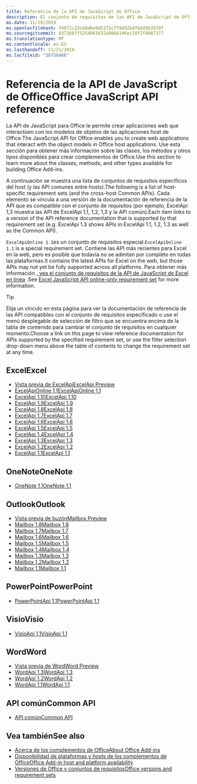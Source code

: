 ```yaml
---
title: Referencia de la API de JavaScript de Office
description: El conjunto de requisitos de las API de JavaScript de Office por host
ms.date: 11/19/2019
ms.openlocfilehash: f4072c23cb0d6e0d5375cf79d92b4f6dd9b35f0f
ms.sourcegitcommit: d37268ff5254061632a886b196ec28f2f4087377
ms.translationtype: MT
ms.contentlocale: es-ES
ms.lasthandoff: 11/21/2019
ms.locfileid: "38758466"
---
```

# <a name="office-javascript-api-reference"></a><span data-ttu-id="43f6c-103">Referencia de la API de JavaScript de Office</span><span class="sxs-lookup"><span data-stu-id="43f6c-103">Office JavaScript API reference</span></span>

<span data-ttu-id="43f6c-104">La API de JavaScript para Office le permite crear aplicaciones web que interactúen con los modelos de objetos de las aplicaciones host de Office.</span><span class="sxs-lookup"><span data-stu-id="43f6c-104">The JavaScript API for Office enables you to create web applications that interact with the object models in Office host applications.</span></span> <span data-ttu-id="43f6c-105">Use esta sección para obtener más información sobre las clases, los métodos y otros tipos disponibles para crear complementos de Office.</span><span class="sxs-lookup"><span data-stu-id="43f6c-105">Use this section to learn more about the classes, methods, and other types available for building Office Add-ins.</span></span>

<span data-ttu-id="43f6c-106">A continuación se muestra una lista de conjuntos de requisitos específicos del host (y las API comunes entre hosts).</span><span class="sxs-lookup"><span data-stu-id="43f6c-106">The following is a list of host-specific requirement sets (and the cross-host Common APIs).</span></span> <span data-ttu-id="43f6c-107">Cada elemento se vincula a una versión de la documentación de referencia de la API que es compatible con el conjunto de requisitos (por ejemplo, ExcelApi 1,3 muestra las API de ExcelApi 1,1, 1,2, 1,3 y la API común).</span><span class="sxs-lookup"><span data-stu-id="43f6c-107">Each item links to a version of the API reference documentation that is supported by that requirement set (e.g. ExcelApi 1.3 shows APIs in ExcelApi 1.1, 1.2, 1.3 as well as the Common API).</span></span>

<span data-ttu-id="43f6c-108">`ExcelApiOnline 1.1`es un conjunto de requisitos especial.</span><span class="sxs-lookup"><span data-stu-id="43f6c-108">`ExcelApiOnline 1.1` is a special requirement set.</span></span> <span data-ttu-id="43f6c-109">Contiene las API más recientes para Excel en la web, pero es posible que todavía no se admitan por completo en todas las plataformas.</span><span class="sxs-lookup"><span data-stu-id="43f6c-109">It contains the latest APIs for Excel on the web, but those APIs may not yet be fully supported across all platforms.</span></span> <span data-ttu-id="43f6c-110">Para obtener más información [, vea el conjunto de requisitos de la API de JavaScript de Excel en línea](/office/dev/add-ins/reference/requirement-sets/excel-api-online-requirement-set) .</span><span class="sxs-lookup"><span data-stu-id="43f6c-110">See [Excel JavaScript API online-only requirement set](/office/dev/add-ins/reference/requirement-sets/excel-api-online-requirement-set) for more information.</span></span>

> [!TIP]
> <span data-ttu-id="43f6c-111">Elija un vínculo en esta página para ver la documentación de referencia de las API compatibles con el conjunto de requisitos especificado o use el menú desplegable de selección de filtro que se encuentra encima de la tabla de contenido para cambiar el conjunto de requisitos en cualquier momento.</span><span class="sxs-lookup"><span data-stu-id="43f6c-111">Choose a link on this page to view reference documentation for APIs supported by the specified requirement set, or use the filter selection drop-down menu above the table of contents to change the requirement set at any time.</span></span>

## <a name="excel"></a><span data-ttu-id="43f6c-112">Excel</span><span class="sxs-lookup"><span data-stu-id="43f6c-112">Excel</span></span>

- [<span data-ttu-id="43f6c-113">Vista previa de ExcelApi</span><span class="sxs-lookup"><span data-stu-id="43f6c-113">ExcelApi Preview</span></span>](/javascript/api/excel?view=excel-js-preview)
- [<span data-ttu-id="43f6c-114">ExcelApiOnline 1,1</span><span class="sxs-lookup"><span data-stu-id="43f6c-114">ExcelApiOnline 1.1</span></span>](/javascript/api/excel?view=excel-js-online)
- [<span data-ttu-id="43f6c-115">ExcelApi 1.10</span><span class="sxs-lookup"><span data-stu-id="43f6c-115">ExcelApi 1.10</span></span>](/javascript/api/excel?view=excel-js-1.10)
- [<span data-ttu-id="43f6c-116">ExcelApi 1.9</span><span class="sxs-lookup"><span data-stu-id="43f6c-116">ExcelApi 1.9</span></span>](/javascript/api/excel?view=excel-js-1.9)
- [<span data-ttu-id="43f6c-117">ExcelApi 1.8</span><span class="sxs-lookup"><span data-stu-id="43f6c-117">ExcelApi 1.8</span></span>](/javascript/api/excel?view=excel-js-1.8)
- [<span data-ttu-id="43f6c-118">ExcelApi 1.7</span><span class="sxs-lookup"><span data-stu-id="43f6c-118">ExcelApi 1.7</span></span>](/javascript/api/excel?view=excel-js-1.7)
- [<span data-ttu-id="43f6c-119">ExcelApi 1.6</span><span class="sxs-lookup"><span data-stu-id="43f6c-119">ExcelApi 1.6</span></span>](/javascript/api/excel?view=excel-js-1.6)
- [<span data-ttu-id="43f6c-120">ExcelApi 1.5</span><span class="sxs-lookup"><span data-stu-id="43f6c-120">ExcelApi 1.5</span></span>](/javascript/api/excel?view=excel-js-1.5)
- [<span data-ttu-id="43f6c-121">ExcelApi 1.4</span><span class="sxs-lookup"><span data-stu-id="43f6c-121">ExcelApi 1.4</span></span>](/javascript/api/excel?view=excel-js-1.4)
- [<span data-ttu-id="43f6c-122">ExcelApi 1.3</span><span class="sxs-lookup"><span data-stu-id="43f6c-122">ExcelApi 1.3</span></span>](/javascript/api/excel?view=excel-js-1.3)
- [<span data-ttu-id="43f6c-123">ExcelApi 1.2</span><span class="sxs-lookup"><span data-stu-id="43f6c-123">ExcelApi 1.2</span></span>](/javascript/api/excel?view=excel-js-1.2)
- [<span data-ttu-id="43f6c-124">ExcelApi 1.1</span><span class="sxs-lookup"><span data-stu-id="43f6c-124">ExcelApi 1.1</span></span>](/javascript/api/excel?view=excel-js-1.1)

## <a name="onenote"></a><span data-ttu-id="43f6c-125">OneNote</span><span class="sxs-lookup"><span data-stu-id="43f6c-125">OneNote</span></span>

- [<span data-ttu-id="43f6c-126">OneNote 1,1</span><span class="sxs-lookup"><span data-stu-id="43f6c-126">OneNote 1.1</span></span>](/javascript/api/onenote?view=onenote-js-1.1)

## <a name="outlook"></a><span data-ttu-id="43f6c-127">Outlook</span><span class="sxs-lookup"><span data-stu-id="43f6c-127">Outlook</span></span>

- [<span data-ttu-id="43f6c-128">Vista previa de buzón</span><span class="sxs-lookup"><span data-stu-id="43f6c-128">Mailbox Preview</span></span>](/javascript/api/outlook?view=outlook-js-preview)
- [<span data-ttu-id="43f6c-129">Mailbox 1.8</span><span class="sxs-lookup"><span data-stu-id="43f6c-129">Mailbox 1.8</span></span>](/javascript/api/outlook?view=outlook-js-1.8)
- [<span data-ttu-id="43f6c-130">Mailbox 1.7</span><span class="sxs-lookup"><span data-stu-id="43f6c-130">Mailbox 1.7</span></span>](/javascript/api/outlook?view=outlook-js-1.7)
- [<span data-ttu-id="43f6c-131">Mailbox 1.6</span><span class="sxs-lookup"><span data-stu-id="43f6c-131">Mailbox 1.6</span></span>](/javascript/api/outlook?view=outlook-js-1.6)
- [<span data-ttu-id="43f6c-132">Mailbox 1.5</span><span class="sxs-lookup"><span data-stu-id="43f6c-132">Mailbox 1.5</span></span>](/javascript/api/outlook?view=outlook-js-1.5)
- [<span data-ttu-id="43f6c-133">Mailbox 1.4</span><span class="sxs-lookup"><span data-stu-id="43f6c-133">Mailbox 1.4</span></span>](/javascript/api/outlook?view=outlook-js-1.4)
- [<span data-ttu-id="43f6c-134">Mailbox 1.3</span><span class="sxs-lookup"><span data-stu-id="43f6c-134">Mailbox 1.3</span></span>](/javascript/api/outlook?view=outlook-js-1.3)
- [<span data-ttu-id="43f6c-135">Mailbox 1.2</span><span class="sxs-lookup"><span data-stu-id="43f6c-135">Mailbox 1.2</span></span>](/javascript/api/outlook?view=outlook-js-1.2)
- [<span data-ttu-id="43f6c-136">Mailbox 1.1</span><span class="sxs-lookup"><span data-stu-id="43f6c-136">Mailbox 1.1</span></span>](/javascript/api/outlook?view=outlook-js-1.1)

## <a name="powerpoint"></a><span data-ttu-id="43f6c-137">PowerPoint</span><span class="sxs-lookup"><span data-stu-id="43f6c-137">PowerPoint</span></span>

- [<span data-ttu-id="43f6c-138">PowerPointApi 1.1</span><span class="sxs-lookup"><span data-stu-id="43f6c-138">PowerPointApi 1.1</span></span>](/javascript/api/powerpoint?view=powerpoint-js-1.1)

## <a name="visio"></a><span data-ttu-id="43f6c-139">Visio</span><span class="sxs-lookup"><span data-stu-id="43f6c-139">Visio</span></span>

- [<span data-ttu-id="43f6c-140">VisioApi 1,1</span><span class="sxs-lookup"><span data-stu-id="43f6c-140">VisioApi 1.1</span></span>](/javascript/api/visio?view=visio-js-1.1)

## <a name="word"></a><span data-ttu-id="43f6c-141">Word</span><span class="sxs-lookup"><span data-stu-id="43f6c-141">Word</span></span>

- [<span data-ttu-id="43f6c-142">Vista previa de Word</span><span class="sxs-lookup"><span data-stu-id="43f6c-142">Word Preview</span></span>](/javascript/api/word?view=word-js-preview)
- [<span data-ttu-id="43f6c-143">WordApi 1.3</span><span class="sxs-lookup"><span data-stu-id="43f6c-143">WordApi 1.3</span></span>](/javascript/api/word?view=word-js-1.3)
- [<span data-ttu-id="43f6c-144">WordApi 1.2</span><span class="sxs-lookup"><span data-stu-id="43f6c-144">WordApi 1.2</span></span>](/javascript/api/word?view=word-js-1.2)
- [<span data-ttu-id="43f6c-145">WordApi 1.1</span><span class="sxs-lookup"><span data-stu-id="43f6c-145">WordApi 1.1</span></span>](/javascript/api/word?view=word-js-1.1)

## <a name="common-api"></a><span data-ttu-id="43f6c-146">API común</span><span class="sxs-lookup"><span data-stu-id="43f6c-146">Common API</span></span>

- [<span data-ttu-id="43f6c-147">API común</span><span class="sxs-lookup"><span data-stu-id="43f6c-147">Common API</span></span>](/javascript/api/office?view=common-js)

## <a name="see-also"></a><span data-ttu-id="43f6c-148">Vea también</span><span class="sxs-lookup"><span data-stu-id="43f6c-148">See also</span></span>

- [<span data-ttu-id="43f6c-149">Acerca de los complementos de Office</span><span class="sxs-lookup"><span data-stu-id="43f6c-149">About Office Add-ins</span></span>](/office/dev/add-ins/overview)
- [<span data-ttu-id="43f6c-150">Disponibilidad de plataformas y hosts de los complementos de Office</span><span class="sxs-lookup"><span data-stu-id="43f6c-150">Office Add-in host and platform availability</span></span>](/office/dev/add-ins/overview/office-add-in-availability)
- [<span data-ttu-id="43f6c-151">Versiones de Office y conjuntos de requisitos</span><span class="sxs-lookup"><span data-stu-id="43f6c-151">Office versions and requirement sets</span></span>](/office/dev/add-ins/develop/office-versions-and-requirement-sets)
